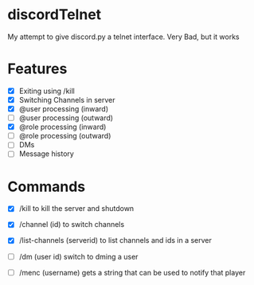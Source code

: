 # discordTelnet
My attempt to give discord.py a telnet interface. Very Bad, but it works

# Features
- [x] Exiting using /kill
- [x] Switching Channels in server
- [x] @user processing (inward)
- [ ] @user processing (outward)
- [x] @role processing (inward)
- [ ] @role processing (outward)
- [ ] DMs
- [ ] Message history
# Commands
- [x] /kill to kill the server and shutdown
- [x] /channel (id) to switch channels
- [x] /list-channels (serverid) to list channels and ids in a server
- [ ] /dm (user id) switch to dming a user
- [ ] /menc (username) gets a string that can be used to notify that player

